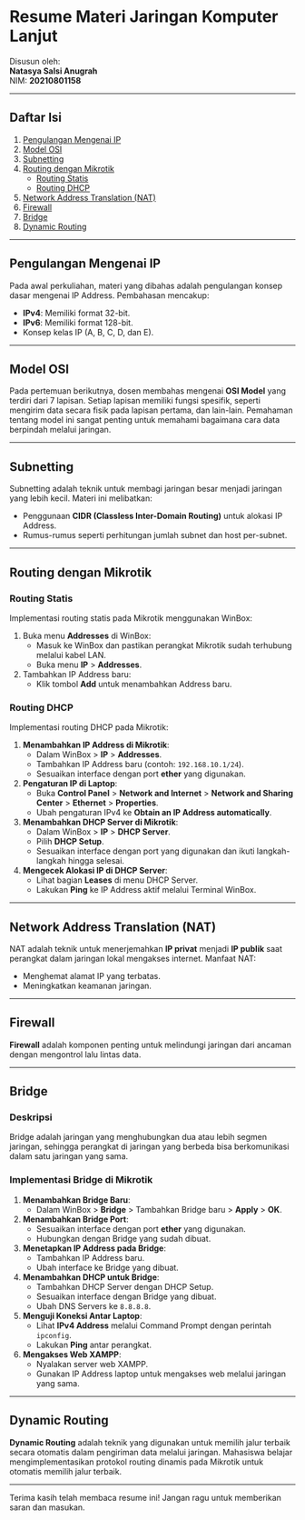 # Resume Materi Jaringan Komputer Lanjut

Disusun oleh:  
**Natasya Salsi Anugrah**  
NIM: **20210801158**  

---

## Daftar Isi

1. [Pengulangan Mengenai IP](#pengulangan-mengenai-ip)
2. [Model OSI](#model-osi)
3. [Subnetting](#subnetting)
4. [Routing dengan Mikrotik](#routing-dengan-mikrotik)
    - [Routing Statis](#routing-statis)
    - [Routing DHCP](#routing-dhcp)
5. [Network Address Translation (NAT)](#network-address-translation-nat)
6. [Firewall](#firewall)
7. [Bridge](#bridge)
8. [Dynamic Routing](#dynamic-routing)

---

## Pengulangan Mengenai IP

Pada awal perkuliahan, materi yang dibahas adalah pengulangan konsep dasar mengenai IP Address. Pembahasan mencakup:

- **IPv4**: Memiliki format 32-bit.
- **IPv6**: Memiliki format 128-bit.
- Konsep kelas IP (A, B, C, D, dan E).

---

## Model OSI

Pada pertemuan berikutnya, dosen membahas mengenai **OSI Model** yang terdiri dari 7 lapisan. Setiap lapisan memiliki fungsi spesifik, seperti mengirim data secara fisik pada lapisan pertama, dan lain-lain. Pemahaman tentang model ini sangat penting untuk memahami bagaimana cara data berpindah melalui jaringan.

---

## Subnetting

Subnetting adalah teknik untuk membagi jaringan besar menjadi jaringan yang lebih kecil. Materi ini melibatkan:

- Penggunaan **CIDR (Classless Inter-Domain Routing)** untuk alokasi IP Address.
- Rumus-rumus seperti perhitungan jumlah subnet dan host per-subnet.

---

## Routing dengan Mikrotik

### Routing Statis

Implementasi routing statis pada Mikrotik menggunakan WinBox:

1. Buka menu **Addresses** di WinBox:
    - Masuk ke WinBox dan pastikan perangkat Mikrotik sudah terhubung melalui kabel LAN.
    - Buka menu **IP** > **Addresses**.
2. Tambahkan IP Address baru:
    - Klik tombol **Add** untuk menambahkan Address baru.

### Routing DHCP

Implementasi routing DHCP pada Mikrotik:

1. **Menambahkan IP Address di Mikrotik**:
    - Dalam WinBox > **IP** > **Addresses**.
    - Tambahkan IP Address baru (contoh: `192.168.10.1/24`).
    - Sesuaikan interface dengan port **ether** yang digunakan.
2. **Pengaturan IP di Laptop**:
    - Buka **Control Panel** > **Network and Internet** > **Network and Sharing Center** > **Ethernet** > **Properties**.
    - Ubah pengaturan IPv4 ke **Obtain an IP Address automatically**.
3. **Menambahkan DHCP Server di Mikrotik**:
    - Dalam WinBox > **IP** > **DHCP Server**.
    - Pilih **DHCP Setup**.
    - Sesuaikan interface dengan port yang digunakan dan ikuti langkah-langkah hingga selesai.
4. **Mengecek Alokasi IP di DHCP Server**:
    - Lihat bagian **Leases** di menu DHCP Server.
    - Lakukan **Ping** ke IP Address aktif melalui Terminal WinBox.

---

## Network Address Translation (NAT)

NAT adalah teknik untuk menerjemahkan **IP privat** menjadi **IP publik** saat perangkat dalam jaringan lokal mengakses internet. Manfaat NAT:

- Menghemat alamat IP yang terbatas.
- Meningkatkan keamanan jaringan.

---

## Firewall

**Firewall** adalah komponen penting untuk melindungi jaringan dari ancaman dengan mengontrol lalu lintas data.

---

## Bridge

### Deskripsi

Bridge adalah jaringan yang menghubungkan dua atau lebih segmen jaringan, sehingga perangkat di jaringan yang berbeda bisa berkomunikasi dalam satu jaringan yang sama.

### Implementasi Bridge di Mikrotik

1. **Menambahkan Bridge Baru**:
    - Dalam WinBox > **Bridge** > Tambahkan Bridge baru > **Apply** > **OK**.
2. **Menambahkan Bridge Port**:
    - Sesuaikan interface dengan port **ether** yang digunakan.
    - Hubungkan dengan Bridge yang sudah dibuat.
3. **Menetapkan IP Address pada Bridge**:
    - Tambahkan IP Address baru.
    - Ubah interface ke Bridge yang dibuat.
4. **Menambahkan DHCP untuk Bridge**:
    - Tambahkan DHCP Server dengan DHCP Setup.
    - Sesuaikan interface dengan Bridge yang dibuat.
    - Ubah DNS Servers ke `8.8.8.8`.
5. **Menguji Koneksi Antar Laptop**:
    - Lihat **IPv4 Address** melalui Command Prompt dengan perintah `ipconfig`.
    - Lakukan **Ping** antar perangkat.
6. **Mengakses Web XAMPP**:
    - Nyalakan server web XAMPP.
    - Gunakan IP Address laptop untuk mengakses web melalui jaringan yang sama.

---

## Dynamic Routing

**Dynamic Routing** adalah teknik yang digunakan untuk memilih jalur terbaik secara otomatis dalam pengiriman data melalui jaringan. Mahasiswa belajar mengimplementasikan protokol routing dinamis pada Mikrotik untuk otomatis memilih jalur terbaik.

---

Terima kasih telah membaca resume ini! Jangan ragu untuk memberikan saran dan masukan.

